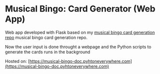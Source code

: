 # Musical Bingo: Card Generator (Web App)

Web app developed with Flask based on my [musical bingo card generation repo](https://github.com/diegonti/musical-bingo) musical bingo card generation repo.

Now the user input is done throught a webpage and the Python scripts to generate the cards runs in the background

Hosted on: [https://musical-bingo-doc.pyhtoneverywhere.com](https://musical-bingo-doc.pyhtoneverywhere.com)

